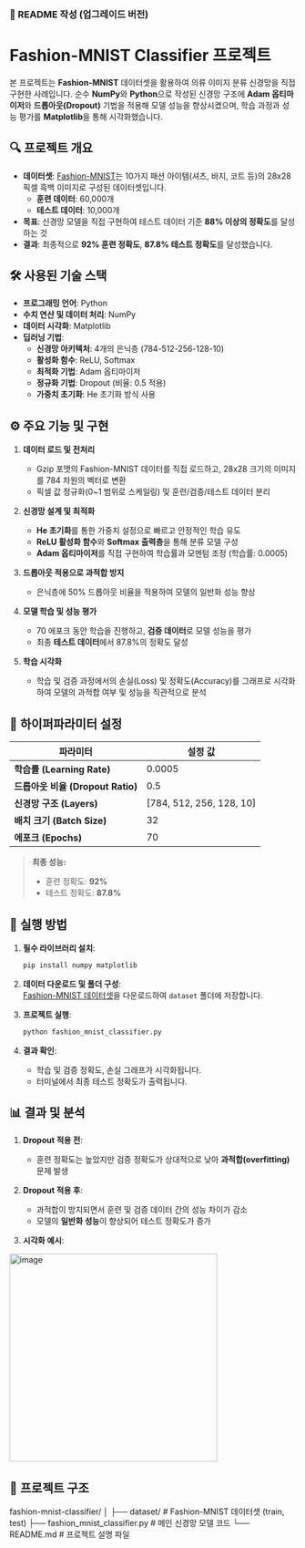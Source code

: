 ### 📝 README 작성 (업그레이드 버전)



# Fashion-MNIST Classifier 프로젝트

본 프로젝트는 **Fashion-MNIST** 데이터셋을 활용하여 의류 이미지 분류 신경망을 직접 구현한 사례입니다. 순수 **NumPy**와 **Python**으로 작성된 신경망 구조에 **Adam 옵티마이저**와 **드롭아웃(Dropout)** 기법을 적용해 모델 성능을 향상시켰으며, 학습 과정과 성능 평가를 **Matplotlib**을 통해 시각화했습니다. 


## 🔍 프로젝트 개요

- **데이터셋**: [Fashion-MNIST](https://github.com/zalandoresearch/fashion-mnist)는 10가지 패션 아이템(셔츠, 바지, 코트 등)의 28x28 픽셀 흑백 이미지로 구성된 데이터셋입니다.
  - **훈련 데이터**: 60,000개
  - **테스트 데이터**: 10,000개
- **목표**: 신경망 모델을 직접 구현하여 테스트 데이터 기준 **88% 이상의 정확도**를 달성하는 것
- **결과**: 최종적으로 **92% 훈련 정확도**, **87.8% 테스트 정확도**를 달성했습니다.



## 🛠️ 사용된 기술 스택

- **프로그래밍 언어**: Python  
- **수치 연산 및 데이터 처리**: NumPy  
- **데이터 시각화**: Matplotlib  
- **딥러닝 기법**:
  - **신경망 아키텍처**: 4개의 은닉층 (784-512-256-128-10)
  - **활성화 함수**: ReLU, Softmax
  - **최적화 기법**: Adam 옵티마이저
  - **정규화 기법**: Dropout (비율: 0.5 적용)
  - **가중치 초기화**: He 초기화 방식 사용



## ⚙️ 주요 기능 및 구현

1. **데이터 로드 및 전처리**
   - Gzip 포맷의 Fashion-MNIST 데이터를 직접 로드하고, 28x28 크기의 이미지를 784 차원의 벡터로 변환
   - 픽셀 값 정규화(0~1 범위로 스케일링) 및 훈련/검증/테스트 데이터 분리

2. **신경망 설계 및 최적화**
   - **He 초기화**를 통한 가중치 설정으로 빠르고 안정적인 학습 유도
   - **ReLU 활성화 함수**와 **Softmax 출력층**을 통해 분류 모델 구성
   - **Adam 옵티마이저**를 직접 구현하여 학습률과 모멘텀 조정 (학습률: 0.0005)

3. **드롭아웃 적용으로 과적합 방지**
   - 은닉층에 50% 드롭아웃 비율을 적용하여 모델의 일반화 성능 향상

4. **모델 학습 및 성능 평가**
   - 70 에포크 동안 학습을 진행하고, **검증 데이터**로 모델 성능을 평가
   - 최종 **테스트 데이터**에서 87.8%의 정확도 달성

5. **학습 시각화**
   - 학습 및 검증 과정에서의 손실(Loss) 및 정확도(Accuracy)를 그래프로 시각화하여 모델의 과적합 여부 및 성능을 직관적으로 분석



## 🔧 하이퍼파라미터 설정

| **파라미터**           | **설정 값**                  |
|-----------------------|-----------------------------|
| **학습률 (Learning Rate)**  | 0.0005                        |
| **드롭아웃 비율 (Dropout Ratio)** | 0.5                          |
| **신경망 구조 (Layers)** | [784, 512, 256, 128, 10]    |
| **배치 크기 (Batch Size)** | 32                           |
| **에포크 (Epochs)**     | 70                           |

> **최종 성능:**  
> - 훈련 정확도: **92%**  
> - 테스트 정확도: **87.8%**



## 🚀 실행 방법

1. **필수 라이브러리 설치**:
   ```bash
   pip install numpy matplotlib
   ```

2. **데이터 다운로드 및 폴더 구성**:  
   [Fashion-MNIST 데이터셋](https://github.com/zalandoresearch/fashion-mnist)을 다운로드하여 `dataset` 폴더에 저장합니다.

3. **프로젝트 실행**:
   ```bash
   python fashion_mnist_classifier.py
   ```

4. **결과 확인**:
   - 학습 및 검증 정확도, 손실 그래프가 시각화됩니다.
   - 터미널에서 최종 테스트 정확도가 출력됩니다.


## 📊 결과 및 분석

1. **Dropout 적용 전**:
   - 훈련 정확도는 높았지만 검증 정확도가 상대적으로 낮아 **과적합(overfitting)** 문제 발생

2. **Dropout 적용 후**:
   - 과적합이 방지되면서 훈련 및 검증 데이터 간의 성능 차이가 감소
   - 모델의 **일반화 성능**이 향상되어 테스트 정확도가 증가

3. **시각화 예시**:
<img width="365" alt="image" src="https://github.com/user-attachments/assets/af040b48-0317-43a5-8f39-8526afafbf0c" />



## 📁 프로젝트 구조

fashion-mnist-classifier/
│
├── dataset/                   # Fashion-MNIST 데이터셋 (train, test)
├── fashion_mnist_classifier.py # 메인 신경망 모델 코드
└── README.md                  # 프로젝트 설명 파일
```
